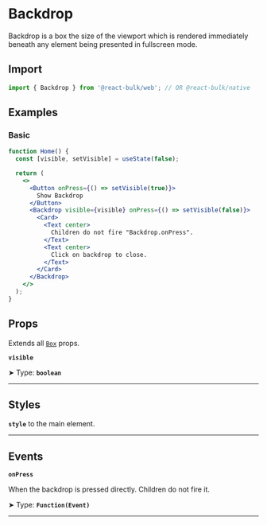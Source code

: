# Backdrop

Backdrop is a box the size of the viewport which is rendered immediately beneath any element being presented in fullscreen mode.

## Import

```jsx
import { Backdrop } from '@react-bulk/web'; // OR @react-bulk/native
```

## Examples

### Basic

```jsx live
function Home() {
  const [visible, setVisible] = useState(false);

  return (
    <>
      <Button onPress={() => setVisible(true)}>
        Show Backdrop
      </Button>
      <Backdrop visible={visible} onPress={() => setVisible(false)}>
        <Card>
          <Text center>
            Children do not fire "Backdrop.onPress".
          </Text>
          <Text center>
            Click on backdrop to close.
          </Text>
        </Card>
      </Backdrop>
    </>
  );
}
```

## Props

Extends all [`Box`](/docs/core/box#props) props.

**`visible`**

➤ Type: **`boolean`** <br/>

---

## Styles

**`style`** to the main element.

---

## Events

**`onPress`**

When the backdrop is pressed directly. Children do not fire it.

➤ Type: **`Function(Event)`** <br/>

---
